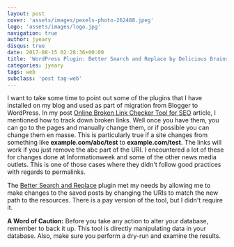 ```yaml
---
layout: post
cover: 'assets/images/pexels-photo-262488.jpeg'
logo: 'assets/images/logo.jpg'
navigation: true
author: jyeary
disqus: true
date: 2017-08-15 02:28:36+00:00
title: 'WordPress Plugin: Better Search and Replace by Delicious Brains'
categories: jyeary
tags: web
subclass: 'post tag-web'
---
```

I want to take some time to point out some of the plugins that I have installed on my blog and used as part of migration from Blogger to WordPress. In my post [Online Broken Link Checker Tool for SEO](https://35.190.128.70/2017/08/online-broken-link-checker-tool-for-seo/) article, I mentioned how to track down broken links. Well once you have them, you can go to the pages and manually change them, or if possible you can change them en masse. This is particularly true if a site changes from something like **example.com/abc/test** to **example.com/test**. The links will work if you just remove the abc part of the URI. I encountered a lot of these for changes done at Informationweek and some of the other news media outlets. This is one of those cases where they didn't follow good practices with regards to permalinks.

The [Better Search and Replace](https://wordpress.org/plugins/better-search-replace/) plugin met my needs by allowing me to make changes to the saved posts by changing the URIs to match the new path to the resources. There is a pay version of the tool, but I didn't require it.

**A Word of Caution:** Before you take any action to alter your database, remember to back it up. This tool is directly manipulating data in your database. Also, make sure you perform a dry-run and examine the results.